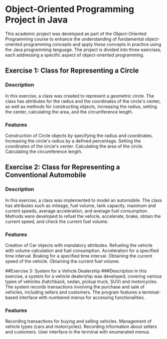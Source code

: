 # Object-Oriented Programming Project in Java
This academic project was developed as part of the Object-Oriented Programming course to enhance the understanding of fundamental object-oriented programming concepts and apply these concepts in practice using the Java programming language. The project is divided into three exercises, each addressing a specific aspect of object-oriented programming.

## Exercise 1: Class for Representing a Circle
### Description
In this exercise, a class was created to represent a geometric circle. The class has attributes for the radius and the coordinates of the circle's center, as well as methods for constructing objects, increasing the radius, setting the center, calculating the area, and the circumference length.

### Features
Construction of Circle objects by specifying the radius and coordinates.
Increasing the circle's radius by a defined percentage.
Setting the coordinates of the circle's center.
Calculating the area of the circle.
Calculating the circumference length.

## Exercise 2: Class for Representing a Conventional Automobile
### Description
In this exercise, a class was implemented to model an automobile. The class has attributes such as mileage, fuel volume, tank capacity, maximum and current speeds, average acceleration, and average fuel consumption. Methods were developed to refuel the vehicle, accelerate, brake, obtain the current speed, and check the current fuel volume.

### Features
Creation of Car objects with mandatory attributes.
Refueling the vehicle with volume calculation and fuel consumption.
Acceleration for a specified time interval.
Braking for a specified time interval.
Obtaining the current speed of the vehicle.
Obtaining the current fuel volume.

##Exercise 3: System for a Vehicle Dealership
###Description
In this exercise, a system for a vehicle dealership was developed, covering various types of vehicles (hatchback, sedan, pickup truck, SUV) and motorcycles. The system records transactions involving the purchase and sale of vehicles, including sellers and customers. The program features a terminal-based interface with numbered menus for accessing functionalities.

### Features
Recording transactions for buying and selling vehicles.
Management of vehicle types (cars and motorcycles).
Recording information about sellers and customers.
User interface in the terminal with enumerated menus.
